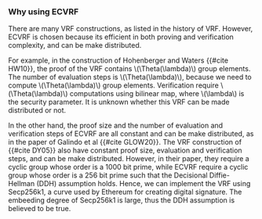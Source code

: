 




### Why using ECVRF

There are many VRF constructions, as listed in the history of VRF. However, ECVRF is chosen because its efficient in both proving and verification complexity, and can be make distributed. 

For example, in the construction of Hohenberger and Waters {{#cite HW10}}, the proof of the VRF contains \\(\Theta(\lambda)\\) group elements. The number of evaluation steps is \\(\Theta(\lambda)\\), because we need to compute \\(\Theta(\lambda)\\) group elements. Verification require \\(\Theta(\lambda)\\) computations using bilinear map, where \\(\lambda\\) is the security parameter. It is unknown whether this VRF can be made distributed or not.

In the other hand, the proof size and the number of evaluation and verification steps of ECVRF are all constant and can be make distributed, as in the paper of Galindo et al {{#cite GLOW20}}. The VRF construction of {{#cite DY05}} also have constant proof size, evaluation and verification steps, and can be make distributed. However, in their paper, they require a cyclic group whose order is a 1000 bit prime, while ECVRF require a cyclic group whose order is a 256 bit prime such that the Decisional Diffie-Hellman (DDH) assumption holds. Hence, we can implement the VRF using Secp256k1, a curve used by Ethereum for creating digital signature. The embeeding degree of Secp256k1 is large, thus the DDH assumption is believed to be true.

